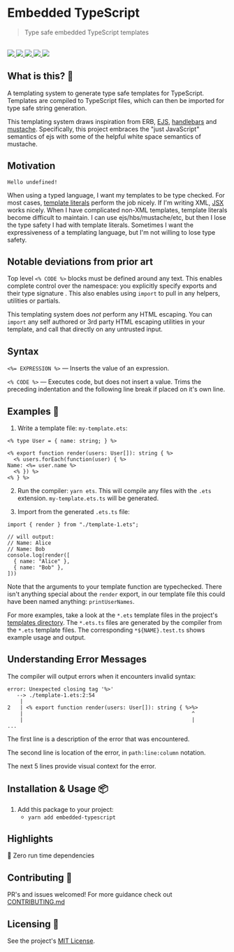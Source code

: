 # Embedded TypeScript

<blockquote>Type safe embedded TypeScript templates</blockquote>

<br />

<a href="https://www.npmjs.com/package/embedded-typescript">
  <img src="https://img.shields.io/npm/v/embedded-typescript.svg">
</a>
<a href="https://github.com/tatethurston/embedded-typescript/blob/master/LICENSE">
  <img src="https://img.shields.io/npm/l/embedded-typescript.svg">
</a>
<a href="https://bundlephobia.com/result?p=embedded-typescript">
  <img src="https://img.shields.io/bundlephobia/minzip/embedded-typescript">
</a>
<a href="https://www.npmjs.com/package/embedded-typescript">
  <img src="https://img.shields.io/npm/dy/embedded-typescript.svg">
</a>
<a href="https://github.com/tatethurston/embedded-typescript/actions/workflows/ci.yml">
  <img src="https://github.com/tatethurston/embedded-typescript/actions/workflows/ci.yml/badge.svg">
</a>

## What is this? 🧐

A templating system to generate type safe templates for TypeScript. Templates are compiled to TypeScript files, which can then be imported for type safe string generation.

This templating system draws inspiration from ERB, [EJS](https://ejs.co/), [handlebars](https://handlebarsjs.com/) and [mustache](https://github.com/janl/mustache.js). Specifically, this project embraces the "just JavaScript" semantics of ejs with some of the helpful white space semantics of mustache.

## Motivation

`Hello undefined!`

When using a typed language, I want my templates to be type checked. For most cases, [template literals](https://developer.mozilla.org/en-US/docs/Web/JavaScript/Reference/Template_literals) perform the job nicely. If I'm writing XML, [JSX](https://www.typescriptlang.org/docs/handbook/jsx.html) works nicely. When I have complicated non-XML templates, template literals become difficult to maintain. I can use ejs/hbs/mustache/etc, but then I lose the type safety I had with template literals. Sometimes I want the expressiveness of a templating language, but I'm not willing to lose type safety.

## Notable deviations from prior art

Top level `<% CODE %>` blocks must be defined around any text. This enables complete control over the namespace: you explicitly specify exports and their type signature . This also enables using `import` to pull in any helpers, utilities or partials.

This templating system does _not_ perform any HTML escaping. You can `import` any self authored or 3rd party HTML escaping utilities in your template, and call that directly on any untrusted input.

## Syntax

`<%= EXPRESSION %>` — Inserts the value of an expression.

`<% CODE %>` — Executes code, but does not insert a value. Trims the preceding indentation and the following line break if placed on it's own line.

## Examples 🚀

1. Write a template file: `my-template.ets`:

```
<% type User = { name: string; } %>

<% export function render(users: User[]): string { %>
  <% users.forEach(function(user) { %>
Name: <%= user.name %>
  <% }) %>
<% } %>
```

2. Run the compiler: `yarn ets`. This will compile any files with the `.ets` extension. `my-template.ets.ts` will be generated.

3. Import from the generated `.ets.ts` file:

```
import { render } from "./template-1.ets";

// will output:
// Name: Alice
// Name: Bob
console.log(render([
  { name: "Alice" },
  { name: "Bob" },
]))
```

Note that the arguments to your template function are typechecked. There isn't anything special about the `render` export, in our template file this could have been named anything: `printUserNames`.

For more examples, take a look at the `*.ets` template files in the project's [templates directory](https://github.com/tatethurston/embedded-typescript/blob/main/src/templates). The `*.ets.ts` files are generated by the compiler from the `*.ets` template files. The corresponding `*${NAME}.test.ts` shows example usage and output.

## Understanding Error Messages

The compiler will output errors when it encounters invalid syntax:

```
error: Unexpected closing tag '%>'
   --> ./template-1.ets:2:54
    |
2   | <% export function render(users: User[]): string { %>%>
    |                                                      ^
    |                                                      |
...
```

The first line is a description of the error that was encountered.

The second line is location of the error, in `path:line:column` notation.

The next 5 lines provide visual context for the error.

## Installation & Usage 📦

1. Add this package to your project:
   - `yarn add embedded-typescript`

## Highlights

🎁 Zero run time dependencies

## Contributing 👫

PR's and issues welcomed! For more guidance check out [CONTRIBUTING.md](https://github.com/tatethurston/embedded-typescript/blob/master/CONTRIBUTING.md)

## Licensing 📃

See the project's [MIT License](https://github.com/tatethurston/embedded-typescript/blob/master/LICENSE).
